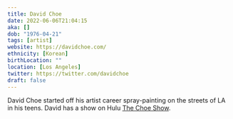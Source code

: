 ```yaml
---
title: David Choe
date: 2022-06-06T21:04:15
aka: []
dob: "1976-04-21"
tags: [artist]
website: https://davidchoe.com/
ethnicity: [Korean]
birthLocation: ""
location: [Los Angeles]
twitter: https://twitter.com/davidchoe
draft: false
---
```


David Choe started off his artist career spray-painting on the streets of LA in his teens. David has a show on Hulu [The Choe Show](https://www.hulu.com/series/the-choe-show-c964e5f4-ab76-429d-8ed5-a0cf5db56cf2).